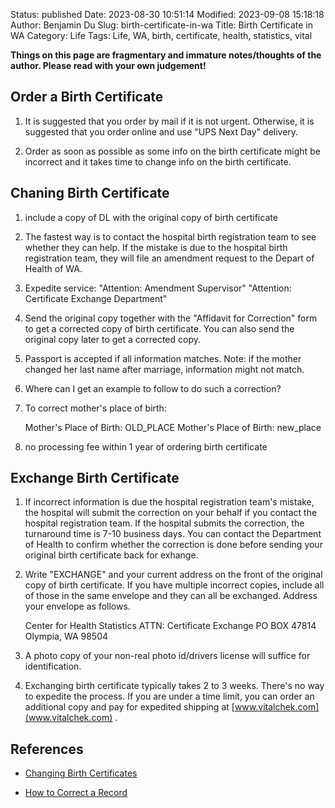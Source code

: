 Status: published
Date: 2023-08-30 10:51:14
Modified: 2023-09-08 15:18:18
Author: Benjamin Du
Slug: birth-certificate-in-wa
Title: Birth Certificate in WA
Category: Life
Tags: Life, WA, birth, certificate, health, statistics, vital

**Things on this page are fragmentary and immature notes/thoughts of the author. Please read with your own judgement!**


## Order a Birth Certificate

1. It is suggested that you order by mail if it is not urgent.
    Otherwise, 
    it is suggested that you order online and use "UPS Next Day" delivery.

2. Order as soon as possible as some info on the birth certificate might be incorrect
    and it takes time to change info on the birth certificate.

## Chaning Birth Certificate

1. include a copy of DL with the original copy of birth certificate

1. The fastest way is to contact the hospital birth registration team
    to see whether they can help.
    If the mistake is due to the hospital birth registration team,
    they will file an amendment request to the Depart of Health of WA.

1. Expedite service: "Attention: Amendment Supervisor"
    "Attention: Certificate Exchange Department"

2. Send the original copy together with the "Affidavit for Correction" form 
    to get a corrected copy of birth certificate.
    You can also send the original copy later to get a corrected copy.


3. Passport is accepted if all information matches. 
    Note: if the mother changed her last name after marriage,
    information might not match.

4. Where can I get an example to follow to do such a correction?

5. To correct mother's place of birth:

    Mother's Place of Birth: OLD_PLACE
    Mother's Place of Birth: new_place

6. no processing fee within 1 year of ordering birth certificate

## Exchange Birth Certificate

1. If incorrect information is due the hospital registration team's mistake,
    the hospital will submit the correction on your behalf if you contact the hospital registration team.
    If the hospital submits the correction, 
    the turnaround time is 7-10 business days. 
    You can contact the Department of Health to confirm whether the correction is done 
    before sending your original birth certificate back for exhange.

2. Write "EXCHANGE" and your current address on the front of the original copy of birth certificate. 
    If you have multiple incorrect copies, include all of those in the same envelope and they can all be exchanged. 
    Address your envelope as follows. 

    Center for Health Statistics
    ATTN: Certificate Exchange
    PO BOX 47814
    Olympia, WA 98504

3. A photo copy of your non-real photo id/drivers license will suffice for identification. 
 
4. Exchanging birth certificate typically takes 2 to 3 weeks. 
    There's no way to expedite the process.
    If you are under a time limit, 
    you can order an additional copy and pay for expedited shipping at 
    [www.vitalchek.com](www.vitalchek.com)
    .

## References

- [Changing Birth Certificates](https://doh.wa.gov/licenses-permits-and-certificates/vital-records/how-correct-record/changing-birth-certificates#:~:text=Contact%20the%20birth%20hospital%20or%20certified%20midwife.,-What%20I%20want&text=or%20facility%20name-,Requirements%20to%20make%20the%20change%20%E2%80%A2%20At%20least%20one%20parent,the%20Affidavit%20for%20Correction%20form.&text=Requestor%20must%20submit%20an%20affidavit,from%20the%20time%20of%20birth.)

- [How to Correct a Record](https://doh.wa.gov/licenses-permits-and-certificates/vital-records/how-correct-record#:~:text=How%20to%20correct%20a%20certificate%20with%20the,the%20documents%20to%20the%20Department%20of%20Health.)

